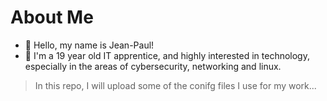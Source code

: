 About Me
=========

* 👋 Hello, my name is Jean-Paul! <br>
* 👀 I'm a 19 year old IT apprentice, and highly interested in technology, especially in the areas of cybersecurity, networking and linux. <br>

> In this repo, I will upload some of the conifg files I use for my work...
